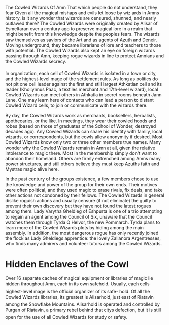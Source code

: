 The Cowled Wizards Of Amn
That which people do not understand, they fear Given all the magical mishaps and evils let loose by wiz ards in Amns history, is it any wonder that wizards are censured, shunned, and nearly outlawed there? The Cowled Wizards were originally created by Alisar of Esmeltaran over a century ago to preserve magical lore in a realm that might benefit from this knowledge despite the peoples fears. The wizards saw themselves as saviors of the Art and as agents of Azuth and Deneir. Moving underground, they became librarians of lore and teachers to those with potential. The Cowled Wizards also kept an eye on foreign wizards passing through Amn, keeping rogue wizards in line to protect Amnians and the Cowled Wizards secrecy. 

In organization, each cell of Cowled Wizards is isolated in a town or city, and the highest-level mage of the settlement rules. As long as politics do not pit one cell leader against the first and still largest Athkatlan cell and its leader (Khollynnus Paac, a textiles merchant and 17th-level wizard), local Cowled Wizards can meet others in Athkatla in secret rooms beneath Jann Lane. One may learn here of contacts who can lead a person to distant Cowled Wizard cells, to join or communicate with the wizards there. 

By day, the Cowled Wizards work as merchants, booksellers, herbalists, apothecaries, or the like. In meetings, they wear their cowled hoods and robes (based on those of graduates of the School of Wonder, destroyed decades ago). Any Cowled Wizards can share his identity with family, local wizards, or correspondents, but the cowls allow anonymity if desired. Most Cowled Wizards know only two or three other members true names. Many wonder why the Cowled Wizards remain in Amn at all, given the relative intolerance to magic there. Most in the membership simply don't want to abandon their homeland. Others are firmly entrenched among Amns many power structures, and still others believe they must keep
Azuths faith and Mystras magic alive here.

In the past century of the groups existence, a few members chose to use the knowledge and power of the group for their own ends. Their motives were often political, and they used magic to erase rivals, fix deals, and take other actions not condoned by their fellows. The Cowled Wizards in general dislike roguish actions and usually censure (if not eliminate) the guilty to prevent their own discovery but they have not found the latest rogues among them. Lady Varytha Gheldieg of Eshpurta is one of a trio attempting to regain an agent among the Council of Six, unaware that the Council watches them through Tyrda Q Helvor, the new Pommarch. Tyrda plans to learn more of the Cowled Wizards plots by hiding among the main assembly. In addition, the most dangerous rogue has only recently joined the flock as Lady Gheldiegs apprentice: the lovely Zallanora Argentresses, who finds many admirers and volunteer tutors among the Cowled Wizards.

# Hidden Enclaves of the Cowl
Over 16 separate caches of magical equipment or libraries of magic lie hidden throughout Amn,
each in its own safehold. Usually, each cells highest-level mage is the official organizer of its safe-
hold. Of all the Cowled Wizards libraries, its greatest is Alisarhold, just east of Riatavin among the
Snowflake Mountains. Alisarhold is operated and controlled by Purgan of Riatavin, a primary rebel
behind that citys defection, but it is still open for the use of all Cowled Wizards for study or safety.